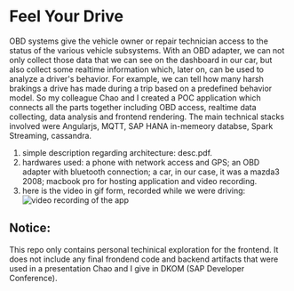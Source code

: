 # Feel Your Drive
OBD systems give the vehicle owner or repair technician access to the status of the various vehicle subsystems.
With an OBD adapter, we can not only collect those data that we can see on the dashboard in our car, but also collect some realtime information which, later on, can be used to analyze a driver's behavior. For example, we can tell how many harsh brakings a drive has made during a trip based on a predefined behavior model.
So my colleague Chao and I created a POC application which connects all the parts together including OBD access, realtime data collecting, data analysis and frontend rendering. The main technical stacks involved were Angularjs, MQTT, SAP HANA in-memeory databse, Spark Streaming, cassandra.
1. simple description regarding architecture: desc.pdf.
2. hardwares used:
    a phone with network access and GPS;
    an OBD adapter with bluetooth connection;
    a car, in our case, it was a mazda3 2008;
    macbook pro for hosting application and video recording.
3. here is the video in gif form, recorded while we were driving:
![video recording of the app](https://github.com/fengliangcmu/feel_your_drive/blob/master/recorded_video.gif)

## Notice:
This repo only contains personal techinical exploration for the frontend. It does not include any final frondend code and backend artifacts that were used in a presentation Chao and I give in DKOM (SAP Developer Conference).


